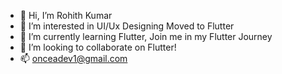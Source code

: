- 👋 Hi, I’m Rohith Kumar
- 👀 I’m interested in UI/Ux Designing Moved to Flutter
- 🌱 I’m currently learning Flutter, Join me in my Flutter Journey
- 💞️ I’m looking to collaborate on Flutter!
- 📫 onceadev1@gmail.com

<!---
onceadev/onceadev is a ✨ special ✨ repository because its `README.md` (this file) appears on your GitHub profile.
You can click the Preview link to take a look at your changes.
--->
